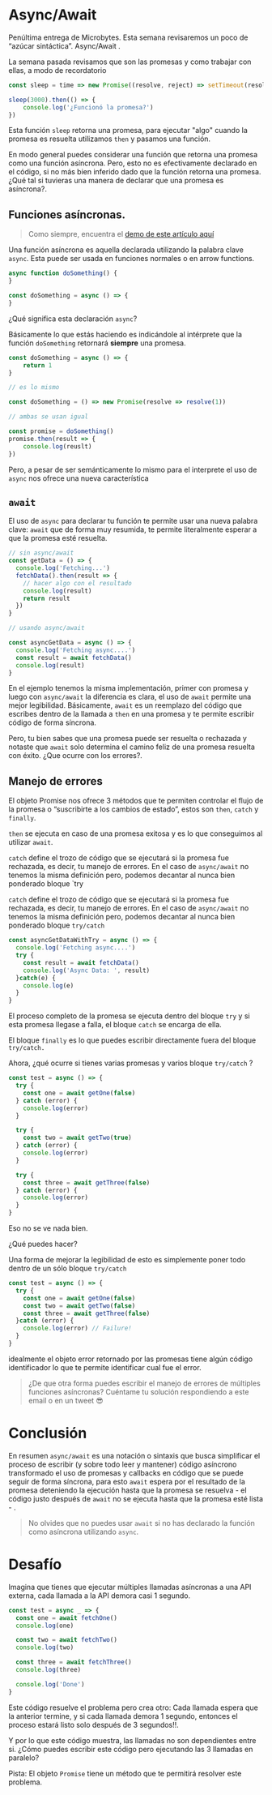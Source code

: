 # Async/Await

Penúltima entrega de Microbytes. Esta semana revisaremos un poco de “azúcar sintáctica”. Async/Await .

La semana pasada revisamos que son las promesas y como trabajar con ellas, a modo de recordatorio

```javascript
const sleep = time => new Promise((resolve, reject) => setTimeout(resolve, time));

sleep(3000).then(() => {
	console.log('¿Funcionó la promesa?')
})
```

Esta función `sleep` retorna una promesa, para ejecutar "algo" cuando la promesa es resuelta utilizamos `then` y pasamos una función.

En modo general puedes considerar una función que retorna una promesa como una función asíncrona. Pero, esto no es efectivamente declarado en el código, si no más bien inferido dado que la función retorna una promesa. ¿Qué tal si tuvieras una manera de declarar que una promesa es asíncrona?.

## Funciones asíncronas.

> Como siempre, encuentra el [demo de este artículo aquí](https://jsitor.com/29TZ5Wnls4)

Una función asíncrona es aquella declarada utilizando la palabra clave `async`. Esta puede ser usada en funciones normales o en arrow functions.

```javascript
async function doSomething() {
}

const doSomething = async () => {
}
```

¿Qué significa esta declaración `async`?

Básicamente lo que estás haciendo es indicándole al intérprete que la función `doSomething` retornará **siempre** una promesa.

```javascript
const doSomething = async () => {
	return 1
}

// es lo mismo

const doSomething = () => new Promise(resolve => resolve(1))

// ambas se usan igual

const promise = doSomething()
promise.then(result => {
	console.log(reuslt)
})
```

Pero, a pesar de ser semánticamente lo mismo para el interprete el uso de `async` nos ofrece una nueva característica

## `await`

El uso de `async` para declarar tu función te permite usar una nueva palabra clave: `await` que de forma muy resumida, te permite literalmente esperar a que la promesa esté resuelta.

```javascript
// sin async/await
const getData = () => {
  console.log('Fetching...')
  fetchData().then(result => {
	// hacer algo con el resultado
	console.log(result)
	return result
  })
}

// usando async/await

const asyncGetData = async () => {
  console.log('Fetching async....')
  const result = await fetchData()
  console.log(result)
}
```

En el ejemplo tenemos la misma implementación, primer con promesa y luego con `async/await` la diferencia es clara, el uso de `await` permite una mejor legibilidad. Básicamente, `await` es un reemplazo del código que escribes dentro de la llamada a `then` en una promesa y te permite escribir código de forma síncrona.

Pero, tu bien sabes que una promesa puede ser resuelta o rechazada y notaste que `await` solo determina el camino feliz de una promesa resuelta con éxito. ¿Que ocurre con los errores?.

## Manejo de errores

El objeto Promise nos ofrece 3 métodos que te permiten controlar el flujo de la promesa o “suscribirte a los cambios de estado”, estos son `then`, `catch` y `finally`.

`then` se ejecuta en caso de una promesa exitosa y es lo que conseguimos al utilizar `await`.

`catch` define el trozo de código que se ejecutará si la promesa fue rechazada, es decir, tu manejo de errores. En el caso de `async/await` no tenemos la misma definición pero, podemos decantar al nunca bien ponderado bloque `try

`catch` define el trozo de código que se ejecutará si la promesa fue rechazada, es decir, tu manejo de errores. En el caso de `async/await` no tenemos la misma definición pero, podemos decantar al nunca bien ponderado bloque `try/catch`

```javascript
const asyncGetDataWithTry = async () => {
  console.log('Fetching async....')
  try {
	const result = await fetchData()
	console.log('Async Data: ', result)
  }catch(e) {
	console.log(e)
  }  
}
```

El proceso completo de la promesa se ejecuta dentro del bloque `try` y si esta promesa llegase a falla, el bloque `catch` se encarga de ella.

El bloque `finally` es lo que puedes escribir directamente fuera del bloque `try/catch.`

Ahora, ¿qué ocurre si tienes varias promesas y varios bloque `try/catch` ?

```javascript
const test = async () => {
  try {
	const one = await getOne(false)
  } catch (error) {
	console.log(error)
  }

  try {
	const two = await getTwo(true)
  } catch (error) {
	console.log(error)
  }

  try {
	const three = await getThree(false)
  } catch (error) {
	console.log(error)
  }
}
```

Eso no se ve nada bien.

¿Qué puedes hacer?

Una forma de mejorar la legibilidad de esto es simplemente poner todo dentro de un sólo bloque `try/catch`

```javascript
const test = async () => {
  try {
	const one = await getOne(false)
	const two = await getTwo(false)
	const three = await getThree(false)
  }catch (error) {
	console.log(error) // Failure!
  }
}
```

idealmente el objeto error retornado por las promesas tiene algún código identificador lo que te permite identificar cual fue el error.

> ¿De que otra forma puedes escribir el manejo de errores de múltiples funciones asíncronas?
Cuéntame tu solución respondiendo a este email o en un tweet 😎

# Conclusión

En resumen `async/await` es una notación o sintaxis que busca simplificar el proceso de escribir (y sobre todo leer y mantener) código asíncrono transformado el uso de promesas y callbacks en código que se puede seguir de forma síncrona, para esto `await` espera por el resultado de la promesa deteniendo la ejecución hasta que la promesa se resuelva - el código justo después de `await` no se ejecuta hasta que la promesa esté lista - .

> No olvides que no puedes usar `await` si no has declarado la función como asíncrona utilizando `async`.

# Desafío

Imagina que tienes que ejecutar múltiples llamadas asíncronas a una API externa, cada llamada a la API demora casi 1 segundo.

```javascript
const test = async _ => {
  const one = await fetchOne()
  console.log(one)

  const two = await fetchTwo()
  console.log(two)

  const three = await fetchThree()
  console.log(three)

  console.log('Done')
}
```

Este código resuelve el problema pero crea otro: Cada llamada espera que la anterior termine, y si cada llamada demora 1 segundo, entonces el proceso estará listo solo después de 3 segundos!!.

Y por lo que este código muestra, las llamadas no son dependientes entre si. 
¿Cómo puedes escribir este código pero ejecutando las 3 llamadas en paralelo?

Pista: El objeto `Promise` tiene un método que te permitirá resolver este problema.

